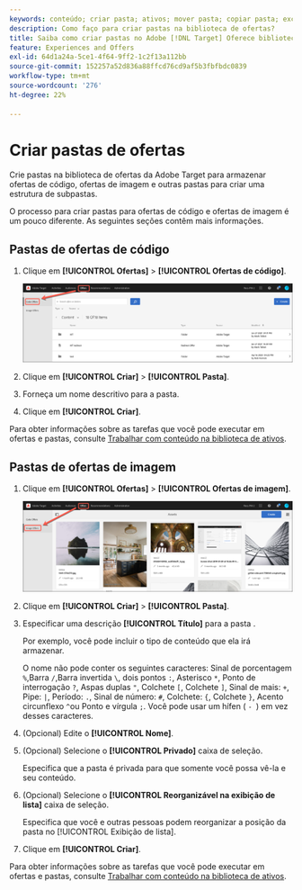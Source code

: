```yaml
---
keywords: conteúdo; criar pasta; ativos; mover pasta; copiar pasta; excluir pasta; pasta de download; pasta
description: Como faço para criar pastas na biblioteca de ofertas?
title: Saiba como criar pastas no Adobe [!DNL Target] Oferece biblioteca para conter ofertas de código e imagem, bem como outras pastas.
feature: Experiences and Offers
exl-id: 64d1a24a-5ce1-4f64-9ff2-1c2f13a112bb
source-git-commit: 152257a52d836a88ffcd76cd9af5b3fbfbdc0839
workflow-type: tm+mt
source-wordcount: '276'
ht-degree: 22%

---
```


# Criar pastas de ofertas

Crie pastas na biblioteca de ofertas da Adobe Target para armazenar ofertas de código, ofertas de imagem e outras pastas para criar uma estrutura de subpastas.

O processo para criar pastas para ofertas de código e ofertas de imagem é um pouco diferente. As seguintes seções contêm mais informações.

## Pastas de ofertas de código

1. Clique em **[!UICONTROL Ofertas]** > **[!UICONTROL Ofertas de código]**.

   ![Guia Ofertas de código](/help/main/c-experiences/c-manage-content/assets/code-offers-tab.png)

1. Clique em **[!UICONTROL Criar]** > **[!UICONTROL Pasta]**.

1. Forneça um nome descritivo para a pasta.

1. Clique em **[!UICONTROL Criar]**.

Para obter informações sobre as tarefas que você pode executar em ofertas e pastas, consulte [Trabalhar com conteúdo na biblioteca de ativos](/help/main/c-experiences/c-manage-content/assets-working.md).

## Pastas de ofertas de imagem

1. Clique em **[!UICONTROL Ofertas]** > **[!UICONTROL Ofertas de imagem]**.

   ![Guia Ofertas de imagem](/help/main/c-experiences/c-manage-content/assets/image-offers-tab.png)

1. Clique em **[!UICONTROL Criar]** > **[!UICONTROL Pasta]**.
1. Especificar uma descrição **[!UICONTROL Título]** para a pasta .

   Por exemplo, você pode incluir o tipo de conteúdo que ela irá armazenar.

   O nome não pode conter os seguintes caracteres: Sinal de porcentagem `%`,Barra `/`,Barra invertida `\`, dois pontos `:`, Asterisco `*`, Ponto de interrogação `?`, Aspas duplas `"`, Colchete `[`, Colchete `]`, Sinal de mais: `+`, Pipe: `|`, Período: `.`, Sinal de número: `#`, Colchete: `{`, Colchete `}`, Acento circunflexo `^`ou Ponto e vírgula `;`. Você pode usar um hífen ( `- `) em vez desses caracteres.

1. (Opcional) Edite o **[!UICONTROL Nome]**.
1. (Opcional) Selecione o **[!UICONTROL Privado]** caixa de seleção.

   Especifica que a pasta é privada para que somente você possa vê-la e seu conteúdo.

1. (Opcional) Selecione o **[!UICONTROL Reorganizável na exibição de lista]** caixa de seleção.

   Especifica que você e outras pessoas podem reorganizar a posição da pasta no [!UICONTROL Exibição de lista].

1. Clique em **[!UICONTROL Criar]**.

Para obter informações sobre as tarefas que você pode executar em ofertas e pastas, consulte [Trabalhar com conteúdo na biblioteca de ativos](/help/main/c-experiences/c-manage-content/assets-working.md).
